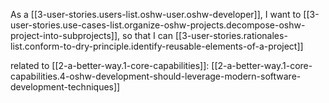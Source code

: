 
As a [[3-user-stories.users-list.oshw-user.oshw-developer]],
I want to [[3-user-stories.use-cases-list.organize-oshw-projects.decompose-oshw-project-into-subprojects]],
so that I can [[3-user-stories.rationales-list.conform-to-dry-principle.identify-reusable-elements-of-a-project]]

related to [[2-a-better-way.1-core-capabilities]]: [[2-a-better-way.1-core-capabilities.4-oshw-development-should-leverage-modern-software-development-techniques]]
